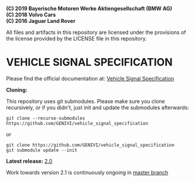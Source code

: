 **(C) 2019 Bayerische Motoren Werke Aktiengesellschaft (BMW AG)**<br>
**(C) 2018 Volvo Cars**<br>
**(C) 2016 Jaguar Land Rover**<br>

All files and artifacts in this repository are licensed under the
provisions of the license provided by the LICENSE file in this repository.

# VEHICLE SIGNAL SPECIFICATION

Please find the official documentation at: [Vehicle Signal Specification](https://genivi.github.io/vehicle_signal_specification/)

**Cloning:**

This repository uses git submodules.  Please make sure you clone recursively,
or if you didn't, just init and update the submodules afterwards:
```
git clone --recurse-submodules https://github.com/GENIVI/vehicle_signal_specification
```
or
```
git clone https://github.com/GENIVI/vehicle_signal_specification
git submodule update --init
```

**Latest release:** [2.0](https://github.com/GENIVI/vehicle_signal_specification/releases/tag/v2.0)

Work towards version 2.1 is continuously ongoing in [master branch](https://github.com/GENIVI/vehicle_signal_specification/tree/master)
